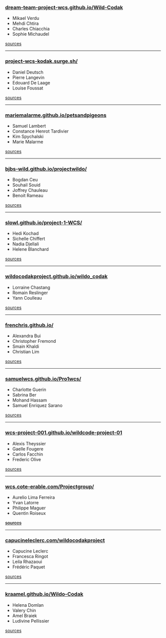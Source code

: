 ### [dream-team-project-wcs.github.io/Wild-Codak](https://dream-team-project-wcs.github.io/Wild-Codak)
  - Mikael Verdu
  - Mehdi Chtira
  - Charles Chiacchia
  - Sophie Michaudel

[sources](https://github.com/Dream-Team-Project-WCS/Wild-Codak)

---

### [project-wcs-kodak.surge.sh/](http://project-wcs-kodak.surge.sh/)
  - Daniel Deutsch
  - Pierre Langevin
  - Edouard De Laage
  - Louise Foussat

[sources](https://github.com/TheRealKodakProject/FirstProjectWCS)

---

### [mariemalarme.github.io/petsandpigeons](https://mariemalarme.github.io/petsandpigeons)
  - Samuel Lambert
  - Constance Henrot Tardivier
  - Kim Spychalski
  - Marie Malarme

[sources](https://github.com/MarieMalarme/petsandpigeons)

---

### [bjbs-wild.github.io/projectwildo/](https://bjbs-wild.github.io/projectwildo/)
  - Bogdan Ceu
  - Souhail Souid
  - Joffrey Chauleau
  - Benoit Rameau 

[sources](https://github.com/Bjbs-wild/projectwildo)

---

### [slowl.github.io/project-1-WCS/](https://slowl.github.io/project-1-WCS/)
  - Hedi Kochad
  - Sichelle Chiffert
  - Nadia Djellali
  - Helene Blanchard 

[sources](https://github.com/Slowl/project-1-WCS)

---

### [wildocodakproject.github.io/wildo_codak](https://wildocodakproject.github.io/wildo_codak)
  - Lorraine Chastang
  - Romain Reslinger
  - Yann Coulleau 

[sources](https://github.com/Wildocodakproject/wildo_codak)

---

### [frenchris.github.io/](https://frenchris.github.io/)
  - Alexandra Bui
  - Christopher Fremond
  - Smain Khaldi
  - Christian Lim

[sources](https://github.com/Frenchris/TheFav4)

---

### [samuelwcs.github.io/Pro1wcs/](https://samuelwcs.github.io/Pro1wcs/)
  - Charlotte Guerin
  - Sabrina Ber
  - Mohand Hassam
  - Samuel Enriquez Sarano 

[sources](https://github.com/SamuelWCS/Pro1wcs)

---

### [wcs-project-001.github.io/wildcode-project-01](https://wcs-project-001.github.io/wildcode-project-01)
  - Alexis Theyssier
  - Gaelle Fougere
  - Carlos Facchin
  - Frederic Olive 

[sources](https://github.com/wcsproject1/project-)

---

### [wcs.cote-erable.com/Projectgroup/](http://wcs.cote-erable.com/Projectgroup/)
  - Aurelio Lima Ferreira
  - Yvan Latorre
  - Philippe Maguer
  - Quentin Roiseux

~~[sources]()~~

---

### [capucineleclerc.com/wildocodakproject](http://www.capucineleclerc.com/wildocodakproject)
  - Capucine Leclerc
  - Francesca Ringot
  - Leila Rhazaoui
  - Frédéric Paquet

[sources](https://github.com/capucinel/wildocodak)

---

### [kraamel.github.io/Wildo-Codak](https://kraamel.github.io/Wildo-Codak)
  - Helena Domlan
  - Valery Chin
  - Amel Braiek
  - Ludivine Pellissier

[sources](https://github.com/Kraamel/Wildo-Codak)
